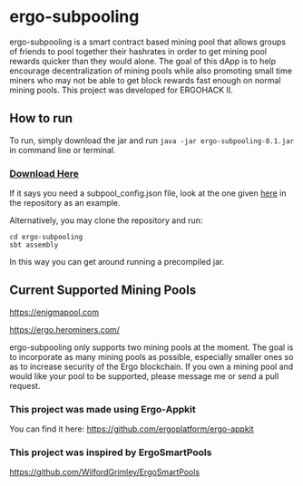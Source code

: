 # ergo-subpooling
ergo-subpooling is a smart contract based mining pool that allows groups of friends to pool together their hashrates in order to get mining pool rewards quicker than they would alone. The goal of this dApp is to help encourage decentralization of mining pools while also promoting small time miners who may not be able to get block rewards fast enough on normal mining pools. This project was developed for ERGOHACK II.

## How to run
To run, simply download the jar and run 
```java -jar ergo-subpooling-0.1.jar``` 
in command line or terminal.
### [Download Here](https://github.com/K-Singh/ergo-subpooling/raw/master/ergo-subpooling-0.1.jar)
If it says you need a subpool_config.json file, look at the one given [here](https://github.com/K-Singh/ergo-subpooling/blob/309a5e7d957a5455a8856d4ef251ab80c757b1d9/subpool_config.json) in the repository as an example.

Alternatively, you may clone the repository and run: 
```
cd ergo-subpooling
sbt assembly
```
In this way you can get around running a precompiled jar.


## Current Supported Mining Pools
https://enigmapool.com

https://ergo.herominers.com/

ergo-subpooling only supports two mining pools at the moment. The goal is to incorporate as many mining pools as possible, especially smaller ones so as to increase security
of the Ergo blockchain. If you own a mining pool and would like your pool to be supported, please message me or send a pull request.

### This project was made using Ergo-Appkit
You can find it here: https://github.com/ergoplatform/ergo-appkit

### This project was inspired by ErgoSmartPools
https://github.com/WilfordGrimley/ErgoSmartPools

